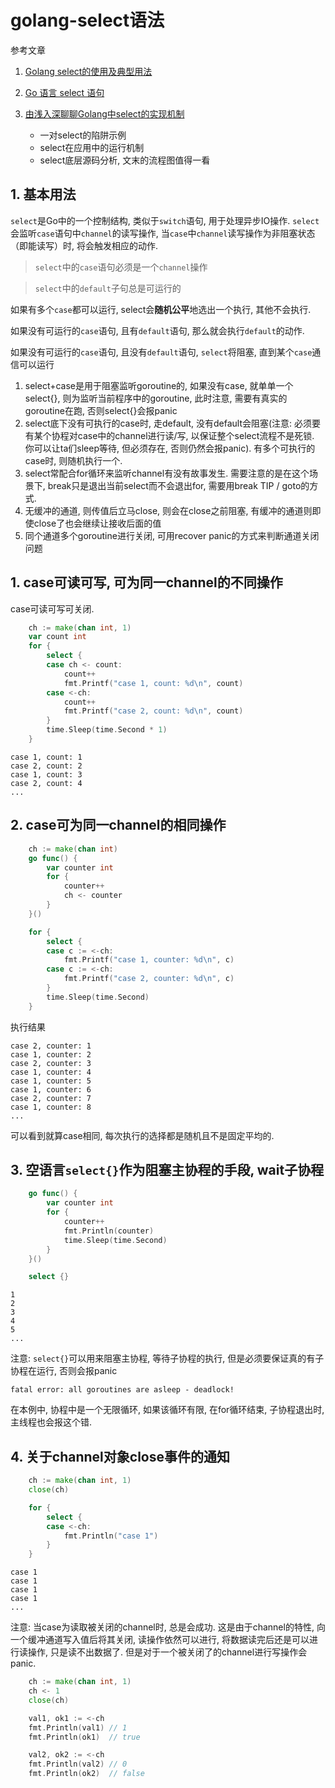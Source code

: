 # golang-select语法

参考文章

1. [Golang select的使用及典型用法](https://blog.csdn.net/zhaominpro/article/details/77570290)

2. [Go 语言 select 语句](https://wizardforcel.gitbooks.io/w3school-go/content/13.html)

3. [由浅入深聊聊Golang中select的实现机制](https://blog.csdn.net/u011957758/article/details/82230316)
    - 一对select的陷阱示例
    - select在应用中的运行机制
    - select底层源码分析, 文末的流程图值得一看

## 1. 基本用法 

`select`是Go中的一个控制结构, 类似于`switch`语句, 用于处理异步IO操作. `select`会监听`case`语句中`channel`的读写操作, 当`case`中`channel`读写操作为非阻塞状态（即能读写）时, 将会触发相应的动作. 

> `select`中的`case`语句必须是一个`channel`操作

> `select`中的`default`子句总是可运行的

如果有多个`case`都可以运行, select会**随机公平**地选出一个执行, 其他不会执行. 

如果没有可运行的`case`语句, 且有`default`语句, 那么就会执行`default`的动作. 

如果没有可运行的`case`语句, 且没有`default`语句, `select`将阻塞, 直到某个`case`通信可以运行

1. select+case是用于阻塞监听goroutine的, 如果没有case, 就单单一个select{}, 则为监听当前程序中的goroutine, 此时注意, 需要有真实的goroutine在跑, 否则select{}会报panic
2. select底下没有可执行的case时, 走default, 没有default会阻塞(注意: 必须要有某个协程对case中的channel进行读/写, 以保证整个select流程不是死锁. 你可以让ta们sleep等待, 但必须存在, 否则仍然会报panic). 有多个可执行的case时, 则随机执行一个. 
3. select常配合for循环来监听channel有没有故事发生. 需要注意的是在这个场景下, break只是退出当前select而不会退出for, 需要用break TIP / goto的方式. 
4. 无缓冲的通道, 则传值后立马close, 则会在close之前阻塞, 有缓冲的通道则即使close了也会继续让接收后面的值
5. 同个通道多个goroutine进行关闭, 可用recover panic的方式来判断通道关闭问题

## 1. case可读可写, 可为同一channel的不同操作

case可读可写可关闭.

```go
	ch := make(chan int, 1)
	var count int
	for {
		select {
		case ch <- count:
			count++
			fmt.Printf("case 1, count: %d\n", count)
		case <-ch:
			count++
			fmt.Printf("case 2, count: %d\n", count)
		}
		time.Sleep(time.Second * 1)
	}
```

```
case 1, count: 1
case 2, count: 2
case 1, count: 3
case 2, count: 4
...
```

## 2. case可为同一channel的相同操作

```go
	ch := make(chan int)
	go func() {
		var counter int
		for {
			counter++
			ch <- counter
		}
	}()

	for {
		select {
		case c := <-ch:
			fmt.Printf("case 1, counter: %d\n", c)
		case c := <-ch:
			fmt.Printf("case 2, counter: %d\n", c)
		}
		time.Sleep(time.Second)
	}
```

执行结果

```
case 2, counter: 1
case 1, counter: 2
case 2, counter: 3
case 1, counter: 4
case 1, counter: 5
case 1, counter: 6
case 2, counter: 7
case 1, counter: 8
...
```

可以看到就算case相同, 每次执行的选择都是随机且不是固定平均的.

## 3. 空语言`select{}`作为阻塞主协程的手段, wait子协程

```go
	go func() {
		var counter int
		for {
			counter++
			fmt.Println(counter)
			time.Sleep(time.Second)
		}
	}()

	select {}
```

```
1
2
3
4
5
...
```

注意: `select{}`可以用来阻塞主协程, 等待子协程的执行, 但是必须要保证真的有子协程在运行, 否则会报panic

```
fatal error: all goroutines are asleep - deadlock!
```

在本例中, 协程中是一个无限循环, 如果该循环有限, 在for循环结束, 子协程退出时, 主线程也会报这个错.

## 4. 关于channel对象close事件的通知

```go
	ch := make(chan int, 1)
	close(ch)

	for {
		select {
		case <-ch:
			fmt.Println("case 1")
		}
	}
```

```
case 1
case 1
case 1
case 1
...
```

注意: 当case为读取被关闭的channel时, 总是会成功. 这是由于channel的特性, 向一个缓冲通道写入值后将其关闭, 读操作依然可以进行, 将数据读完后还是可以进行读操作, 只是读不出数据了. 但是对于一个被关闭了的channel进行写操作会panic.

```go
	ch := make(chan int, 1)
	ch <- 1
	close(ch)

	val1, ok1 := <-ch
	fmt.Println(val1) // 1
	fmt.Println(ok1)  // true

	val2, ok2 := <-ch
	fmt.Println(val2) // 0
	fmt.Println(ok2)  // false
```
